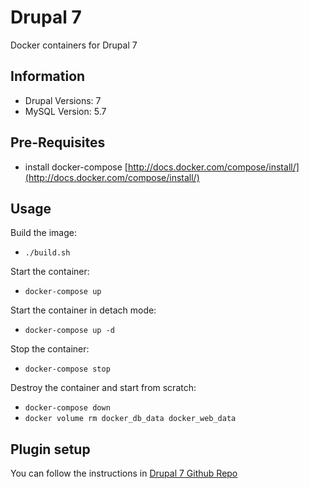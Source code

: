 Drupal 7
============
Docker containers for Drupal 7

## Information
- Drupal Versions: 7
- MySQL Version: 5.7

## Pre-Requisites
- install docker-compose [http://docs.docker.com/compose/install/](http://docs.docker.com/compose/install/)

## Usage
Build the image:
- ```./build.sh```

Start the container:
- ```docker-compose up```

Start the container in detach mode:
- ```docker-compose up -d```

Stop the container:
- ```docker-compose stop```

Destroy the container and start from scratch:
- ```docker-compose down```
- ```docker volume rm docker_db_data docker_web_data```

## Plugin setup
You can follow the instructions in [Drupal 7 Github Repo](https://github.com/tawk/tawk-drupal)
